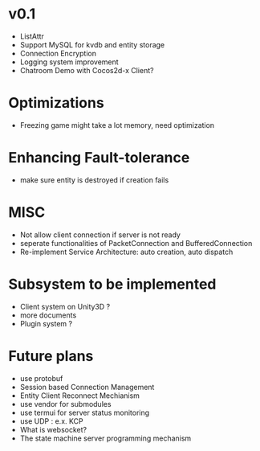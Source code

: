 # v0.1
* ListAttr
* Support MySQL for kvdb and entity storage
* Connection Encryption
* Logging system improvement
* Chatroom Demo with Cocos2d-x Client?

# Optimizations
* Freezing game might take a lot memory, need optimization

# Enhancing Fault-tolerance
* make sure entity is destroyed if creation fails

# MISC
* Not allow client connection if server is not ready
* seperate functionalities of PacketConnection and BufferedConnection
* Re-implement Service Architecture: auto creation, auto dispatch

# Subsystem to be implemented
* Client system on Unity3D ?
* more documents
* Plugin system ?

# Future plans
* use protobuf
* Session based Connection Management
* Entity Client Reconnect Mechianism
* use vendor for submodules
* use termui for server status monitoring
* use UDP : e.x. KCP
* What is websocket?
* The state machine server programming mechanism